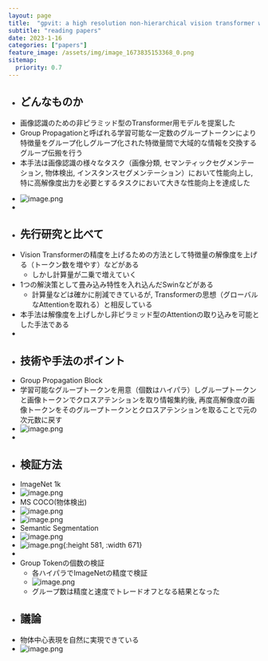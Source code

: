 ```yaml
---
layout: page
title:  "gpvit: a high resolution non-hierarchical vision transformer with group propagation"
subtitle: "reading papers"
date: 2023-1-16
categories: ["papers"]
feature_image: /assets/img/image_1673835153368_0.png
sitemap:
  priority: 0.7
---
```


- ## どんなものか  
- 画像認識のための非ピラミッド型のTransformer用モデルを提案した  
- Group Propagationと呼ばれる学習可能な一定数のグループトークンにより特徴量をグループ化しグループ化された特徴量間で大域的な情報を交換するグループ伝搬を行う  
- 本手法は画像認識の様々なタスク（画像分類, セマンティックセグメンテーション, 物体検出, インスタンスセグメンテーション）において性能向上し, 特に高解像度出力を必要とするタスクにおいて大きな性能向上を達成した  
<!--more-->
- ![image.png](/assets/img/image_1673835153368_0.png)  
-  
- ## 先行研究と比べて  
- Vision Transformerの精度を上げるための方法として特徴量の解像度を上げる（トークン数を増やす）などがある  
	- しかし計算量が二乗で増えていく  
- 1つの解決策として畳み込み特性を入れ込んだSwinなどがある  
	- 計算量などは確かに削減できているが, Transformerの思想（グローバルなAttentionを取れる）と相反している  
- 本手法は解像度を上げしかし非ピラミッド型のAttentionの取り込みを可能とした手法である  
-  
- ## 技術や手法のポイント  
- Group Propagation Block  
- 学習可能なグループトークンを用意（個数はハイパラ）しグループトークンと画像トークンでクロスアテンションを取り情報集約後, 再度高解像度の画像トークンをそのグループトークンとクロスアテンションを取ることで元の次元数に戻す  
- ![image.png](/assets/img/image_1673837259482_0.png)  
-  
- ## 検証方法  
- ImageNet 1k  
- ![image.png](/assets/img/image_1673839667496_0.png)  
- MS COCO(物体検出)  
- ![image.png](/assets/img/image_1673839701296_0.png)  
- ![image.png](/assets/img/image_1673839786653_0.png)  
- Semantic Segmentation  
- ![image.png](/assets/img/image_1673839864035_0.png)  
- ![image.png](/assets/img/image_1673839894613_0.png){:height 581, :width 671}  
-  
- Group Tokenの個数の検証  
	- 各ハイパラでImageNetの精度で検証  
	- ![image.png](/assets/img/image_1673840165258_0.png)  
	- グループ数は精度と速度でトレードオフとなる結果となった  
- ## 議論  
- 物体中心表現を自然に実現できている  
- ![image.png](/assets/img/image_1673840239146_0.png)  